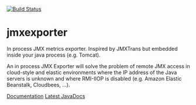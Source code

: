 [![Build Status](https://buildhive.cloudbees.com/job/cyrille-leclerc/job/jmxexporter/badge/icon)](https://buildhive.cloudbees.com/job/cyrille-leclerc/job/jmxexporter/)

jmxexporter
===========

In process JMX metrics exporter. Inspired by JMXTrans but embedded inside your java process (e.g. Tomcat).

An in process JMX Exporter will solve the problem of remote JMX access in cloud-style and elastic environments where the IP address of the Java servers is unknown and where RMI-IIOP is disabled (e.g. Amazon Elastic Beanstalk, Cloudbees, ...).


[Documentation](https://github.com/cyrille-leclerc/jmxexporter/wiki)
[Latest JavaDocs](http://cyrille-leclerc.github.com/jmxexporter/apidocs/)
